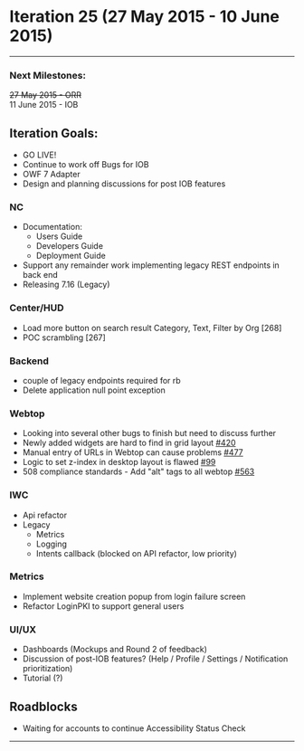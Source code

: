 # Iteration 25 (27 May 2015 - 10 June 2015)

*** 
### Next Milestones:
~~27 May 2015 - ORR~~
<br>11 June 2015 - IOB

## Iteration Goals:
* GO LIVE!
* Continue to work off Bugs for IOB
* OWF 7 Adapter
* Design and planning discussions for post IOB features


### NC 
* Documentation:
   * Users Guide
   * Developers Guide
   * Deployment Guide
* Support any remainder work implementing legacy REST endpoints in back end
* Releasing 7.16 (Legacy)

### Center/HUD
* Load more button on search result Category, Text, Filter by Org [268]
* POC scrambling [267]


### Backend
* couple of legacy endpoints required for rb
* Delete application null point exception

### Webtop

* Looking into several other bugs to finish but need to discuss further
* Newly added widgets are hard to find in grid layout [#420](http://github.com/ozone-development/ozp-webtop/issues/420)
* Manual entry of URLs in Webtop can cause problems [#477](http://github.com/ozone-development/ozp-webtop/issues/477)
* Logic to set z-index in desktop layout is flawed [#99](http://github.com/ozone-development/ozp-webtop/issues/99)
* 508 compliance standards - Add "alt" tags to all webtop [#563](http://github.com/ozone-development/ozp-webtop/issues/563)

### IWC
* Api refactor
* Legacy
    * Metrics
    * Logging
    * Intents callback (blocked on API refactor, low priority)

### Metrics
* Implement website creation popup from login failure screen
* Refactor LoginPKI to support general users

### UI/UX
* Dashboards (Mockups and Round 2 of feedback)
* Discussion of post-IOB features? (Help / Profile / Settings / Notification prioritization)
* Tutorial (?)

## Roadblocks
* Waiting for accounts to continue Accessibility Status Check

***
